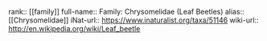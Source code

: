 

rank:: [[family]]
full-name:: Family: Chrysomelidae (Leaf Beetles)
alias:: [[Chrysomelidae]]
iNat-url:: https://www.inaturalist.org/taxa/51146
wiki-url:: http://en.wikipedia.org/wiki/Leaf_beetle